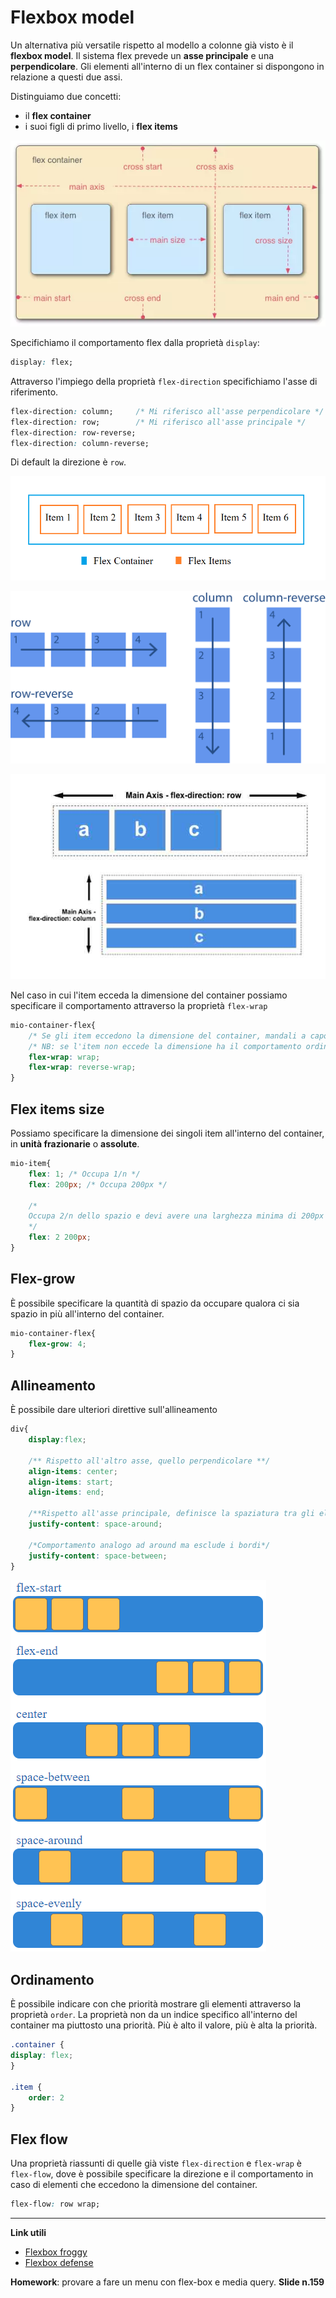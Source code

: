 # Flexbox model

Un alternativa più versatile rispetto al modello a colonne già visto è il **flexbox model**. Il sistema flex prevede un **asse principale** e una **perpendicolare**. Gli elementi all'interno di un flex container si dispongono in relazione a questi due assi.

Distinguiamo due concetti:

- il **flex container**
- i suoi figli di primo livello, i **flex items**

![Flexbox model](./img/flexbox-model.webp)

Specifichiamo il comportamento flex dalla proprietà `display`:

```css
display: flex;
```

Attraverso l'impiego della proprietà `flex-direction` specifichiamo l'asse di riferimento.

```css
flex-direction: column; 	/* Mi riferisco all'asse perpendicolare */
flex-direction: row; 		/* Mi riferisco all'asse principale */
flex-direction: row-reverse;
flex-direction: column-reverse;
```

Di default la direzione è `row`.

![Flex item](./img/flex-container-items.png)

![Flex direction](./img/flex-direction.png)

![Flex axis](./img/flexbox-axis.jpg)

Nel caso in cui l'item ecceda la dimensione del container possiamo specificare il comportamento attraverso la proprietà `flex-wrap`

```css
mio-container-flex{
    /* Se gli item eccedono la dimensione del container, mandali a capo */
    /* NB: se l'item non eccede la dimensione ha il comportamento ordinario */
    flex-wrap: wrap;
    flex-wrap: reverse-wrap;
}
```

## Flex items size

Possiamo specificare la dimensione dei singoli item all'interno del container, in **unità frazionarie** o **assolute**.

```css
mio-item{
    flex: 1; /* Occupa 1/n */
    flex: 200px; /* Occupa 200px */
    
    /*  
    Occupa 2/n dello spazio e devi avere una larghezza minima di 200px (nel 		caso la direzione sia row, nel caso sia column è altezza)
    */
    flex: 2 200px; 
}
```

## Flex-grow

È possibile specificare la quantità di spazio da occupare qualora ci sia spazio in più all'interno del container.

```css
mio-container-flex{
	flex-grow: 4;
}
```

## Allineamento

È possibile dare ulteriori direttive sull'allineamento

```css
div{
	display:flex;
	
	/** Rispetto all'altro asse, quello perpendicolare **/
	align-items: center;
	align-items: start;
	align-items: end;
	
	/**Rispetto all'asse principale, definisce la spaziatura tra gli elementi**/
	justify-content: space-around;

    /*Comportamento analogo ad around ma esclude i bordi*/
    justify-content: space-between;
}
```

![Flex align](./img/flex-align.png)

## Ordinamento

È possibile indicare con che priorità mostrare gli elementi attraverso la proprietà `order`. La proprietà non da un indice specifico all'interno del container ma piuttosto una priorità. Più è alto il valore, più è alta la priorità.

```css
.container {
display: flex;
}

.item {
	order: 2
}
```

## Flex flow

Una proprietà riassunti di quelle già viste `flex-direction` e `flex-wrap` è `flex-flow`, dove è possibile specificare la direzione e il comportamento in caso di elementi che eccedono la dimensione del container.

```css
flex-flow: row wrap;
```

------

**Link utili**

- [Flexbox froggy](https://flexboxfroggy.com/#it)
- [Flexbox defense](http://www.flexboxdefense.com/) 

**Homework**: provare a fare un menu con flex-box e media query. **Slide n.159**
